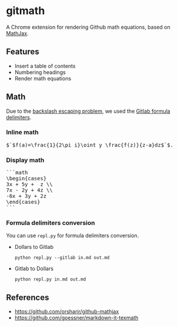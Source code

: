 # gitmath

A Chrome extension for rendering Github math equations, based on [MathJax](https://www.mathjax.org/).

## Features

- Insert a table of contents
- Numbering headings
- Render math equations

## Math

Due to the [backslash escaping problem](https://docs.github.com/en/github/writing-on-github/getting-started-with-writing-and-formatting-on-github/basic-writing-and-formatting-syntax#ignoring-markdown-formatting), we used the [Gitlab formula delimiters](https://docs.gitlab.com/ee/user/markdown.html#math).

### Inline math

<pre>
$`$f(a)=\frac{1}{2\pi i}\oint_y \frac{f(z)}{z-a}dz$`$.
</pre>

### Display math

<pre>
```math
\begin{cases}
3x + 5y +  z \\
7x - 2y + 4z \\
-6x + 3y + 2z
\end{cases}
```
</pre>

### Formula delimiters conversion

You can use `repl.py` for formula delimiters conversion.

- Dollars to Gitlab

  ```console
  python repl.py --gitlab in.md out.md
  ```

- Gitlab to Dollars

  ```console
  python repl.py in.md out.md
  ```

## References

- <https://github.com/orsharir/github-mathjax>
- <https://github.com/goessner/markdown-it-texmath>

